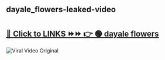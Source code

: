 
 ## dayale_flowers-leaked-video 

# <h2><a href="https://clipsfans.com/dayale_flowers&ref=git">🔗 Click to LINKS ⏩⏩ 👉 🟢 dayale flowers </a></h2>

<a href="https://clipsfans.com/dayale_flowers&ref=git" rel="nofollow" data-target="animated-image.originalLink"><img src="https://i.ibb.co.com/xMMVF88/686577567.gif" alt="Viral Video Original" style="max-width: 100%; display: inline-block;" data-target="animated-image.originalImage"></a>
